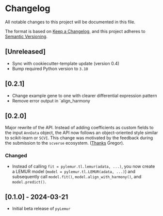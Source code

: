 # Changelog

All notable changes to this project will be documented in this file.

The format is based on [Keep a Changelog][],
and this project adheres to [Semantic Versioning][].

[keep a changelog]: https://keepachangelog.com/en/1.0.0/
[semantic versioning]: https://semver.org/spec/v2.0.0.html

## [Unreleased]

- Sync with cookiecutter-template update (version 0.4)
- Bump required Python version to `3.10`

## [0.2.1]

- Change example gene to one with clearer differential expression pattern
- Remove error output in `align_harmony

## [0.2.0]

Major rewrite of the API. Instead of adding coefficients as custom fields
to the input `AnnData` object, the API now follows an object-oriented style
similar to scikit-learn or `SCVI`. This change was motivated by the feedback 
during the submission to the `scverse` ecosystem.
([Thanks]((https://github.com/scverse/ecosystem-packages/pull/156#issuecomment-2014676654)) Gregor).

### Changed

- Instead of calling `fit = pylemur.tl.lemur(adata, ...)`, you now create a LEMUR model 
(`model = pylemur.tl.LEMUR(adata, ...)`) and subsequently call `model.fit()`, `model.align_with_harmony()`, 
and `model.predict()`.


## [0.1.0] - 2024-03-21

-   Initial beta release of `pyLemur`

